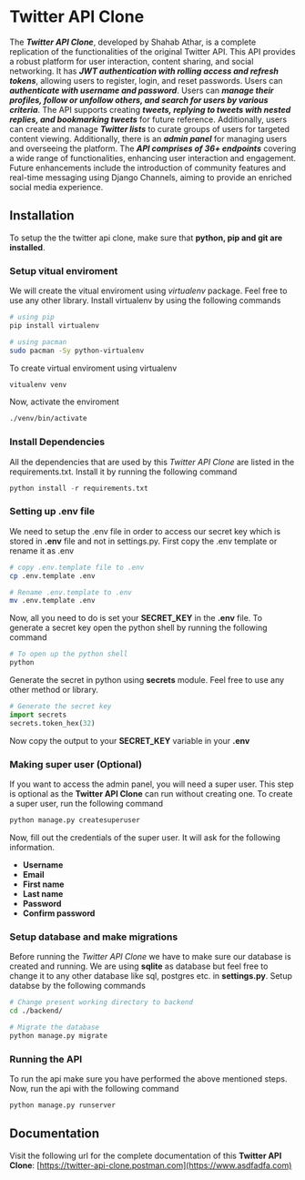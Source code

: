 # Twitter API Clone

The **_Twitter API Clone_**, developed by Shahab Athar, is a complete replication of the functionalities of the original Twitter API. This API provides a robust platform for user interaction, content sharing, and social networking. It has **_JWT authentication with rolling access and refresh tokens_**, allowing users to register, login, and reset passwords. Users can **_authenticate with username and password_**. Users can **_manage their profiles, follow or unfollow others, and search for users by various criteria_**. The API supports creating **_tweets, replying to tweets with nested replies, and bookmarking tweets_** for future reference. Additionally, users can create and manage **_Twitter lists_** to curate groups of users for targeted content viewing. Additionally, there is an **_admin panel_** for managing users and overseeing the platform. The **_API comprises of 36+ endpoints_** covering a wide range of functionalities, enhancing user interaction and engagement. Future enhancements include the introduction of community features and real-time messaging using Django Channels, aiming to provide an enriched social media experience.

## Installation

To setup the the twitter api clone, make sure that **python, pip and git are installed**.

### Setup vitual enviroment

We will create the vitual enviroment using _virtualenv_ package. Feel free to use any other library. Install virtualenv by using the following commands

```bash
# using pip
pip install virtualenv

# using pacman
sudo pacman -Sy python-virtualenv
```

To create virtual enviroment using virtualenv

```py
vitualenv venv
```

Now, activate the enviroment

```bash
./venv/bin/activate
```

### Install Dependencies

All the dependencies that are used by this _Twitter API Clone_ are listed in the requirements.txt. Install it by running the following command

```py
python install -r requirements.txt
```

### Setting up .env file

We need to setup the .env file in order to access our secret key which is stored in **.env** file and not in settings.py. First copy the .env template or rename it as .env

```bash
# copy .env.template file to .env
cp .env.template .env

# Rename .env.template to .env
mv .env.template .env
```

Now, all you need to do is set your **SECRET_KEY** in the **.env** file. To generate a secret key open the python shell by running the following command

```bash
# To open up the python shell
python
```

Generate the secret in python using **secrets** module. Feel free to use any other method or library.

```py
# Generate the secret key
import secrets
secrets.token_hex(32)
```

Now copy the output to your **SECRET_KEY** variable in your **.env**

### Making super user (Optional)

If you want to access the admin panel, you will need a super user. This step is optional as the **Twitter API Clone** can run without creating one. To create a super user, run the following command

```py
python manage.py createsuperuser
```

Now, fill out the credentials of the super user. It will ask for the following information.

- **Username**
- **Email**
- **First name**
- **Last name**
- **Password**
- **Confirm password**

### Setup database and make migrations

Before running the _Twitter API Clone_ we have to make sure our database is created and running. We are using **sqlite** as database but feel free to change it to any other database like sql, postgres etc. in **settings.py**. Setup databse by the following commands

```bash
# Change present working directory to backend
cd ./backend/

# Migrate the database
python manage.py migrate
```

### Running the API

To run the api make sure you have performed the above mentioned steps. Now, run the api with the following command

```py
python manage.py runserver
```

## Documentation

Visit the following url for the complete documentation of this **Twitter API Clone**: [https://twitter-api-clone.postman.com](https://www.asdfadfa.com)
